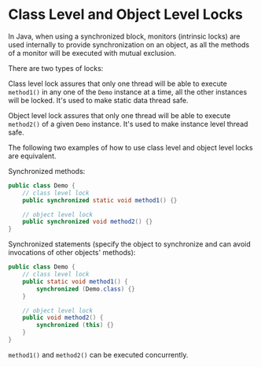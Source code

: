 # Class Level and Object Level Locks

In Java, when using a synchronized block, monitors (intrinsic locks) are used internally to provide synchronization on an object, as all the methods of a monitor will be executed with mutual exclusion.

There are two types of locks:

Class level lock assures that only one thread will be able to execute `method1()` in any one of the `Demo` instance at a time, all the other instances will be locked. It's used to make static data thread safe.

Object level lock assures that only one thread will be able to execute `method2()` of a given `Demo` instance. It's used to make instance level thread safe.

The following two examples of how to use class level and object level locks are equivalent.

Synchronized methods:

```java
public class Demo {
    // class level lock
    public synchronized static void method1() {}

    // object level lock
    public synchronized void method2() {}
}
```

Synchronized statements (specify the object to synchronize and can avoid invocations of other objects' methods):

```java
public class Demo {
    // class level lock
    public static void method1() {
        synchronized (Demo.class) {}
    }

    // object level lock
    public void method2() {
        synchronized (this) {}
    }
}
```

`method1()` and `method2()` can be executed concurrently.
